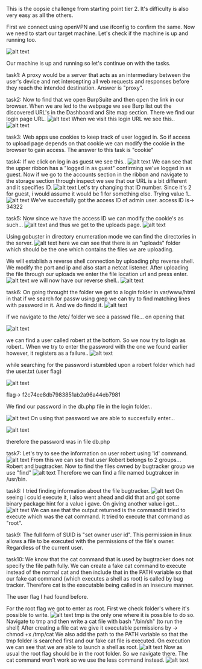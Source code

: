 This is the oopsie challenge from starting point tier 2. It's difficulty is also very easy as all the others.

First we connect using openVPN and use ifconfig to confirm the same.
Now we need to start our target machine. Let's check if the machine is up and running too.

![alt text](images/oopsie_1.png)

Our machine is up and running so let's continue on with the tasks.

task1:
A proxy would be a server that acts as an intermediary between the user's device and net intercepting all web requests and responses before they reach the intended destination.
Answer is "proxy".

task2:
Now to find that we open BurpSuite and then open the link in our browser. When we are led to the webpage we see Burp list out the discovered URL's in the Dashboard and Site map section. There we find our login page URL.
![alt text](images/oopsie_2.png)
When we visit this login URL we see this..
![alt text](images/oopsie_3.png)

task3:
Web apps use cookies to keep track of user logged in. So if access to upload page depends on that cookie we can modify the cookie in the browser to gain access.
The answer to this task is "cookie"

task4:
If we click on log in as guest we see this..
![alt text](images/oopsie_4.png)
We can see that the upper ribbon has a "logged in as guest" confirming we've logged in as guest. 
Now if we go to the accounts section in the ribbon and navigate to the storage section through inspect we see that our URL is a bit different and it specifies ID.
![alt text](images/oopsie_5.png)
Let's try changing that ID number. Since it's 2 for guest, i would assume it would be 1 for something else.
Trying value 1..
![alt text](images/oopsie_6.png)
We've succesfully got the access ID of admin user.
access ID is-> 34322

task5:
Now since we have the access ID we can modify the cookie's as such...
![alt text](images/oopsie_7.png)
and thus we get to the uploads page.
![alt text](images/oopsie_8.png)

Using gobuster in directory enumeration mode we can find the directories in the server.
![alt text](images/oopsie_9.png)
here we can see that there is an "uploads" folder which should be the one which contains the files we are uploading.

We will establish a reverse shell connection by uploading php reverse shell.
We modify the port and ip and also start a netcat listener.
After uploading the file through our uploads we enter the file location url and press enter.
![alt text](images/oopsie_11.png)
we will now have our reverse shell..
![alt text](images/oopsie_10.png)

task6:
On going throught the folder we get to a login folder in var/www/html
in that if we search for passw using grep we can try to find matching lines with password in it. And we do findd it.
![alt text](images/oopsie_12.png)

if we navigate to the /etc/ folder we see a passwd file...
on opening that

![alt text](images/oopsie_13.png)

we can find a user called robert at the bottom. So we now try to login as robert..
When we try to enter the password with the one we found earlier however, it registers as a failure..
![alt text](images/oopsie_14.png)

while searching for the password i stumbled upon a robert folder which had the user.txt (user flag)

![alt text](images/oopsie_15.png)

flag-> f2c74ee8db7983851ab2a96a44eb7981

We find our password in the db.php file in the login folder..

![alt text](images/oopsie_16.png)
On using that password we are able to succesfully enter...

![alt text](images/oopsie_17.png)

therefore the password was in file db.php

task7:
Let's try to see the information on user robert using 'id' command.
![alt text](images/oopsie_18.png)
From this we can see that user Robert belongs to 2 groups... Robert and bugtracker.
Now to find the files owned by bugtracker group we use "find"
![alt text](images/oopsie_19.png)
Therefore we can find a file named bugtrakcer in /usr/bin.

task8:
I tried finding information about the file bugtracker.
![alt text](images/oopsie_20.png)
On seeing i could execute it, i also went ahead and did that and got some binary package hint for a value i gave.
On giving another value i got...
![alt text](images/oopsie_21.png)
We can see that the output returned is the command it tried to execute which was the cat command. It tried to execute that command as "root".

task9:
The full form of SUID is "set owner user id".
This permission in linux allows a file to be executed with the permissions of the file's owner. Regardless of the current user.

task10:
We know that the cat command that is used by bugtracker does not specify the file path fully. We can create a fake cat command to execute instead of the normal cat and then include that in the PATH variable so that our fake cat command (which executes a shell as root) is called by bug tracker.
Therefore cat is the executable being called in an insecure manner.

The user flag I had found before.

For the root flag we got to enter as root.
First we check folder's where it's possible to write.
![alt text](images/oopsie_22.png)
tmp is the only one where it is possible to do so.
Navigate to tmp and then write a cat file with bash "/bin/sh" (to run the shell)
After creating a file cat we give it executable permissions by -> chmod +x /tmp/cat
We also add the path to the PATH variable so that the tmp folder is searched first and our fake cat file is executed.
On execution we can see that we are able to launch a shell as root.
![alt text](images/oopsie_23.png)
Now as usual the root flag should be in the root folder. So we navigate there. The cat command won't work so we use the less command instead.
![alt text](images/oopsie_24.png)

